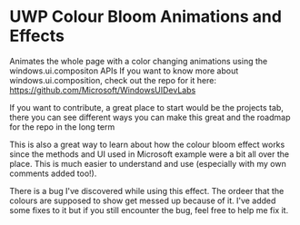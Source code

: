 # UWP Colour Bloom Animations and Effects
Animates the whole page with a color changing animations using the windows.ui.compositon APIs
If you want to know more about windows.ui.composition, check out the repo for it here: https://github.com/Microsoft/WindowsUIDevLabs

If you want to contribute, a great place to start would be the projects tab, there you can see different ways you can make this great and the roadmap for the repo in the long term 

This is also a great way to learn about how the colour bloom effect works since the methods and UI used in Microsoft example were a bit
all over the place. This is much easier to understand and use (especially with my own comments added too!).

There is a bug I've discovered while using this effect. The ordeer that the colours are supposed to show get messed up because
of it. I've added some fixes to it but if you still encounter the bug, feel free to help me fix it.


